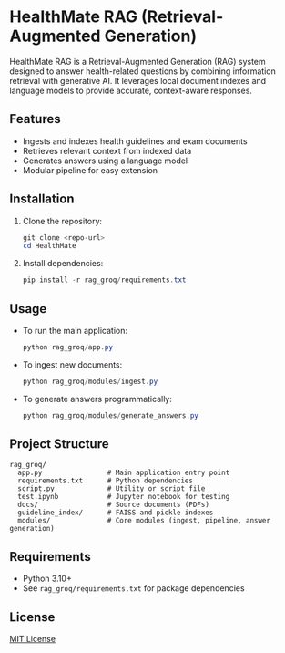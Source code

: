 # HealthMate RAG (Retrieval-Augmented Generation)

HealthMate RAG is a Retrieval-Augmented Generation (RAG) system designed to answer health-related questions by combining information retrieval with generative AI. It leverages local document indexes and language models to provide accurate, context-aware responses.

## Features
- Ingests and indexes health guidelines and exam documents
- Retrieves relevant context from indexed data
- Generates answers using a language model
- Modular pipeline for easy extension

## Installation
1. Clone the repository:
   ```powershell
   git clone <repo-url>
   cd HealthMate
   ```
2. Install dependencies:
   ```powershell
   pip install -r rag_groq/requirements.txt
   ```

## Usage
- To run the main application:
  ```powershell
  python rag_groq/app.py
  ```
- To ingest new documents:
  ```powershell
  python rag_groq/modules/ingest.py
  ```
- To generate answers programmatically:
  ```powershell
  python rag_groq/modules/generate_answers.py
  ```

## Project Structure
```
rag_groq/
  app.py                # Main application entry point
  requirements.txt      # Python dependencies
  script.py             # Utility or script file
  test.ipynb            # Jupyter notebook for testing
  docs/                 # Source documents (PDFs)
  guideline_index/      # FAISS and pickle indexes
  modules/              # Core modules (ingest, pipeline, answer generation)
```

## Requirements
- Python 3.10+
- See `rag_groq/requirements.txt` for package dependencies

## License
[MIT License](LICENSE)
